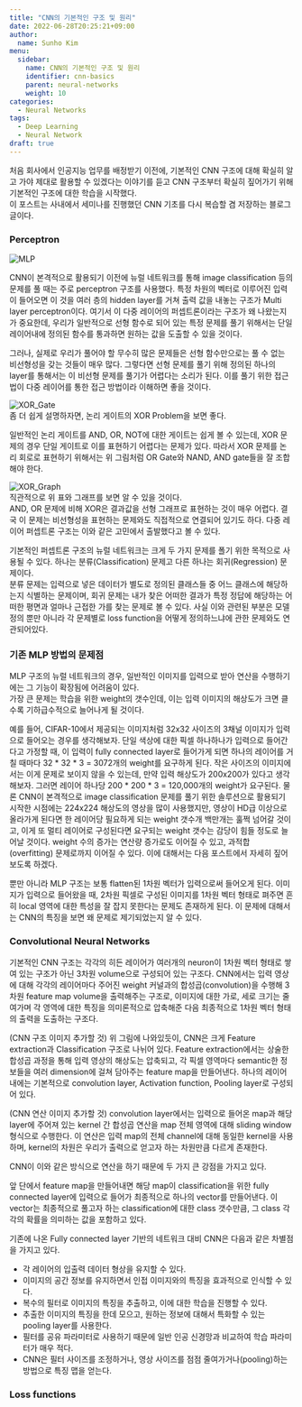 ```yaml
---
title: "CNN의 기본적인 구조 및 원리"
date: 2022-06-28T20:25:21+09:00
author:
  name: Sunho Kim
menu:
  sidebar:
    name: CNN의 기본적인 구조 및 원리
    identifier: cnn-basics
    parent: neural-networks
    weight: 10
categories:
  - Neural Networks
tags:
  - Deep Learning
  - Neural Network
draft: true
---
```


처음 회사에서 인공지능 업무를 배정받기 이전에, 기본적인 CNN 구조에 대해 확실히 알고 가야 제대로 활용할 수 있겠다는 이야기를 듣고 CNN 구조부터 확실히 짚어가기 위해 기본적인 구조에 대한 학습을 시작했다.  
이 포스트는 사내에서 세미나를 진행했던 CNN 기초를 다시 복습할 겸 저장하는 블로그 글이다.  


### Perceptron
![MLP](https://scikit-learn.org/stable/_images/multilayerperceptron_network.png)  
<!-- <img src="https://scikit-learn.org/stable/_images/multilayerperceptron_network.png" height="300px" title="Multi layer perceptron" alt="MLP"></img><br/> -->
CNN이 본격적으로 활용되기 이전에 뉴럴 네트워크를 통해 image classification 등의 문제를 풀 때는 주로 perceptron 구조를 사용했다. 특정 차원의 벡터로 이루어진 입력이 들어오면 이 것을 여러 층의 hidden layer를 거쳐 출력 값을 내놓는 구조가 Multi layer perceptron이다. 여기서 이 다중 레이어의 퍼셉트론이라는 구조가 왜 나왔는지가 중요한데, 우리가 일반적으로 선형 함수로 되어 있는 특정 문제를 풀기 위해서는 단일 레이어내에 정의된 함수를 통과하면 원하는 값을 도출할 수 있을 것이다.

그러나, 실제로 우리가 풀어야 할 무수히 많은 문제들은 선형 함수만으로는 풀 수 없는 비선형성을 갖는 것들이 매우 많다. 그렇다면 선형 문제를 풀기 위해 정의된 하나의 layer를 통해서는 이 비선형 문제를 풀기가 어렵다는 소리가 된다. 이를 풀기 위한 접근법이 다중 레이어를 통한 접근 방법이라 이해하면 좋을 것이다.  

![XOR_Gate](https://cdn1.byjus.com/wp-content/uploads/2020/06/xor-equivalent-circuit.png)  
좀 더 쉽게 설명하자면, 논리 게이트의 XOR Problem을 보면 좋다.  

일반적인 논리 게이트를 AND, OR, NOT에 대한 게이트는 쉽게 볼 수 있는데, XOR 문제의 경우 단일 게이트로 이를 표현하기 어렵다는 문제가 있다. 따라서 XOR 문제를 논리 회로로 표현하기 위해서는 위 그림처럼 OR Gate와 NAND, AND gate들을 잘 조합해야 한다.

![XOR_Graph](https://img1.daumcdn.net/thumb/R1280x0/?scode=mtistory2&fname=http%3A%2F%2Fcfile22.uf.tistory.com%2Fimage%2F99612E4B5C0B73DD3417CA)  
직관적으로 위 표와 그래프를 보면 알 수 있을 것이다.  
AND, OR 문제에 비해 XOR은 결과값을 선형 그래프로 표현하는 것이 매우 어렵다. 결국 이 문제는 비선형성을 표현하는 문제와도 직접적으로 연결되어 있기도 하다. 다중 레이어 퍼셉트론 구조는 이와 같은 고민에서 출발했다고 볼 수 있다.  


기본적인 퍼셉트론 구조의 뉴럴 네트워크는 크게 두 가지 문제를 폴기 위한 목적으로 사용될 수 있다. 하나는 분류(Classification) 문제고 다른 하나는 회귀(Regression) 문제이다.  
분류 문제는 입력으로 넣은 데이터가 별도로 정의된 클래스들 중 어느 클래스에 해당하는지 식별하는 문제이며, 회귀 문제는 내가 찾은 어떠한 결과가 특정 정답에 해당하는 어떠한 평면과 얼마나 근접한 가를 찾는 문제로 볼 수 있다. 사실 이와 관련된 부분은 모델 정의 뿐만 아니라 각 문제별로 loss function을 어떻게 정의하느냐에 관한 문제와도 연관되어있다.  


### 기존 MLP 방법의 문제점  
MLP 구조의 뉴럴 네트워크의 경우, 일반적인 이미지를 입력으로 받아 연산을 수행하기에는 그 기능이 확장됨에 어려움이 있다.  
가장 큰 문제는 학습을 위한 weight의 갯수인데, 이는 입력 이미지의 해상도가 크면 클 수록 기하급수적으로 늘어나게 될 것이다.  


예를 들어, CIFAR-10에서 제공되는 이미지처럼 32x32 사이즈의 3채널 이미지가 입력으로 들어오는 경우를 생각해보자. 단일 색상에 대한 픽셀 하나하나가 입력으로 들어간다고 가정할 때, 이 입력이 fully connected layer로 들어가게 되면 하나의 레이어를 거칠 때마다 32 * 32 * 3 = 3072개의 weight를 요구하게 된다. 작은 사이즈의 이미지에서는 이게 문제로 보이지 않을 수 있는데, 만약 입력 해상도가 200x200가 있다고 생각해보자. 그러면 레이어 하나당 200 * 200 * 3 = 120,000개의 weight가 요구된다. 물론 CNN이 본격적으로 image classification 문제를 풀기 위한 솔루션으로 활용되기 시작한 시점에는 224x224 해상도의 영상을 많이 사용했지만, 영상이 HD급 이상으로 올라가게 된다면 한 레이어당 필요하게 되는 weight 갯수개 백만개는 훌쩍 넘어갈 것이고, 이게 또 멀티 레이어로 구성된다면 요구되는 weight 갯수는 감당이 힘들 정도로 늘어날 것이다. weight 수의 증가는 연산량 증가로도 이어질 수 있고, 과적합(overfitting) 문제로까지 이어질 수 있다. 이에 대해서는 다음 포스트에서 자세히 짚어보도록 하겠다.  


뿐만 아니라 MLP 구조는 보통 flatten된 1차원 벡터가 입력으로써 들어오게 된다. 이미지가 입력으로 들어왔을 때, 2차원 픽셀로 구성된 이미지를 1차원 벡터 형태로 펴주면 흔히 local 영역에 대한 특성을 잘 잡지 못한다는 문제도 존재하게 된다. 이 문제에 대해서는 CNN의 특징을 보면 왜 문제로 제기되었는지 알 수 있다.  


### Convolutional Neural Networks  
기본적인 CNN 구조는 각각의 히든 레이어가 여러개의 neuron이 1차원 벡터 형태로 쌓여 있는 구조가 아닌 3차원 volume으로 구성되어 있는 구조다. CNN에서는 입력 영상에 대해 각각의 레이어마다 주어진 weight 커널과의 합성곱(convolution)을 수행해 3차원 feature map volume을 출력해주는 구조로, 이미지에 대한 가로, 세로 크기는 줄여가며 각 영역에 대한 특징을 의미론적으로 압축해준 다음 최종적으로 1차원 벡터 형태의 출력을 도출하는 구조다.  


(CNN 구조 이미지 추가할 것)
위 그림에 나와있듯이, CNN은 크게 Feature extraction과 Classification 구조로 나뉘어 있다. Feature extraction에서는 상술한 합성곱 과정을 통해 입력 영상의 해상도는 압축되고, 각 픽셀 영역마다 semantic한 정보들을 여러 dimension에 걸쳐 담아주는 feature map을 만들어낸다. 하나의 레이어 내에는 기본적으로 convolution layer, Activation function, Pooling layer로 구성되어 있다.  

(CNN 연산 이미지 추가할 것)
convolution layer에서는 입력으로 들어온 map과 해당 layer에 주어져 있는 kernel 간 합성곱 연산을 map 전체 영역에 대해 sliding window 형식으로 수행한다. 이 연산은 입력 map의 전체 channel에 대해 동일한 kernel을 사용하며, kernel의 차원은 우리가 출력으로 얻고자 하는 차원만큼 다르게 존재한다.  

CNN이 이와 같은 방식으로 연산을 하기 때문에 두 가지 큰 강점을 가지고 있다. 


앞 단에서 feature map을 만들어내면 해당 map이 classification을 위한 fully connected layer에 입력으로 들어가 최종적으로 하나의 vector를 만들어낸다. 이 vector는 최종적으로 풀고자 하는 classification에 대한 class 갯수만큼, 그 class 각각의 확률을 의미하는 값을 포함하고 있다.  


기존에 나온 Fully connected layer 기반의 네트워크 대비 CNN은 다음과 같은 차별점을 가지고 있다.

- 각 레이어의 입출력 데이터 형상을 유지할 수 있다.
- 이미지의 공간 정보를 유지하면서 인접 이미지와의 특징을 효과적으로 인식할 수 있다.
- 복수의 필터로 이미지의 특징을 추출하고, 이에 대한 학습을 진행할 수 있다.
- 추출한 이미지의 특징을 한데 모으고, 원하는 정보에 대해서 특화할 수 있는 pooling layer를 사용한다.
- 필터를 공유 파라미터로 사용하기 때문에 일반 인공 신경망과 비교하여 학습 파라미터가 매우 적다.
- CNN은 필터 사이즈를 조정하거나, 영상 사이즈를 점점 줄여가거나(pooling)하는 방법으로 특징 맵을 얻는다.


### Loss functions


